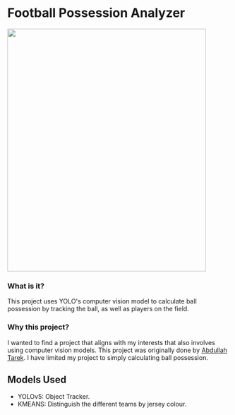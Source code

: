 # Football Possession Analyzer

<img src='https://github.com/user-attachments/assets/1bb9f552-9c15-44ca-a3e5-f7a64fcc271b' width="450" height="550"/>

### What is it?

This project uses YOLO's computer vision model to calculate ball possession by tracking the ball, as well as players on the field.

### Why this project?

I wanted to find a project that aligns with my interests that also involves using computer vision models. This project was originally done by [Abdullah Tarek](https://github.com/abdullahtarek/football_analysis). I have limited my project to simply calculating ball possession. 


## Models Used

- YOLOv5: Object Tracker.
- KMEANS: Distinguish the different teams by jersey colour.
